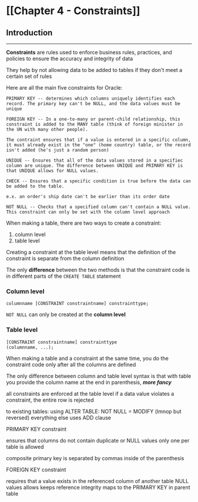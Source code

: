 # [[Chapter 4 - Constraints]]

## Introduction
---

**Constraints** are rules used to enforce business rules, practices, and policies to ensure the accuracy and integrity of data

They help by not allowing data to be added to tables if they don't meet a certain set of rules

Here are all the main five constraints for Oracle:

```
PRIMARY KEY -- determines which columns uniquely identifies each record. The primary key can't be NULL, and the data values must be unique

FOREIGN KEY -- In a one-to-many or parent-child relationship, this constraint is added to the MANY table (think of foreign minister in the UN with many other people). 

The contraint ensures that if a value is entered in a specific column, it must already exist in the "one" (home country) table, or the record isn't added (he's just a random person)

UNIQUE -- Ensures that all of the data values stored in a specifiec column are unique. The difference between UNIQUE and PRIMARY KEY is that UNIQUE allows for NULL values.

CHECK -- Ensures that a specific condition is true before the data can be added to the table.

e.x. an order's ship date can't be earlier than its order date

NOT NULL -- Checks that a specified column can't contain a NULL value. This constraint can only be set with the column level approach
```


When making a table, there are two ways to create a constraint:

1. column level
2. table level

Creating a constraint at the table level means that the definition of the constraint is separate from the column definition 

The only **difference** between the two methods is that the constraint code is in different parts of the `CREATE TABLE` statement

### Column level

```
columnname [CONSTRAINT constraintname] constrainttype;
```

`NOT NULL` can only be created at the **column level**

### Table level

```
[CONSTRAINT constraintname] constrainttype
(columnname, ...);
```

When making a table and a constraint at the same time, you do the constraint code only after all the columns are defined

The only difference between column and table level syntax is that with table you provide the column name at the end in parenthesis, ***more fancy***

all constraints are enforced at the table level
if a data value violates a constraint, the entire row is rejected

to existing tables:
using ALTER TABLE:
	NOT NULL = MODIFY (lmnop but reversed)
	 everything else uses ADD clause

PRIMARY KEY constraint

ensures that columns do not contain duplicate or NULL values
only one per table is allowed

composite primary key is separated by commas inside of the parenthesis

FOREIGN KEY constraint

requires that a value exists in the referenced column of another table
NULL values allows
keeps reference integrity 
maps to the PRIMARY KEY in parent table